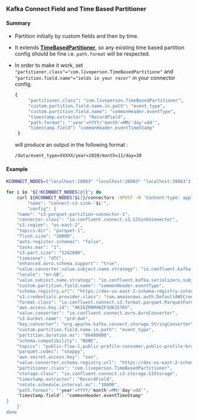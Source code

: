 ### Kafka Connect Field and Time Based Partitioner

####  Summary
- Partition initially by custom fields and then by time.
- It extends **[TimeBasedPartitioner](https://github.com/confluentinc/kafka-connect-storage-common/blob/master/partitioner/src/main/java/io/confluent/connect/storage/partitioner/TimeBasedPartitioner.java)**, so any existing time based partition config should be fine i.e. `path.format` will be respected.
- In order to make it work, set `"partitioner.class"="com.liveperson.TimeBasedPartitione"` and `"partition.field.name"="ields in your recor"` in your connector config.


    ```bash
    {
         "partitioner.class": "com.liveperson.TimeBasedPartitioner",
         "custom.partition.field.name.in.path": "event_type",
         "custom.partition.field.name": "commonHeader.eventType",
         "timestamp.extractor": "RecordField",
         "path.format": "'year'=YYYY/'month'=MM/'day'=dd'",
         "timestamp.field": "commonHeader.eventTimeStamp"
     }          
    ```
    will produce an output in the following format : 
    
    ```bash
    /data/event_type=XXXXX/year=2020/month=11/day=30
    ```  

####  Example

```bash
KCONNECT_NODES=("localhost:18083" "localhost:28083" "localhost:38083")

for i in "${!KCONNECT_NODES[@]}"; do
    curl ${KCONNECT_NODES[$i]}/connectors -XPOST -H 'Content-type: application/json' -H 'Accept: application/json' -d '{
        "name": "connect-s3-sink-'$i'",
        "config": {
    "name": "s3-parquet-partition-connector-1",
    "connector.class": "io.confluent.connect.s3.S3SinkConnector",
    "s3.region": "us-east-2",
    "topics.dir": "parquet-1",
    "flush.size": "10000",
    "auto.register.schemas": "false",
    "tasks.max": "1",
    "s3.part.size": "5242880",
    "timezone": "UTC",
    "enhanced.avro.schema.support": "true",
    "value.converter.value.subject.name.strategy": "io.confluent.kafka.serializers.subject.RecordNameStrategy",
    "locale": "en-GB",
    "value.subject.name.strategy": "io.confluent.kafka.serializers.subject.RecordNameStrategy",
    "custom.partition.field.name": "commonHeader.eventType",
    "schema.registry.url": "https://dev-us-east-2-schema-registry-internal.mavenapp.com",
    "s3.credentials.provider.class": "com.amazonaws.auth.DefaultAWSCredentialsProviderChain",
    "format.class": "io.confluent.connect.s3.format.parquet.ParquetFormat",
    "aws.access.key.id": "AKIAZRNMXWZF3UK3S7KV",
    "value.converter": "io.confluent.connect.avro.AvroConverter",
    "s3.bucket.name": "prd-dwh",
    "key.converter": "org.apache.kafka.connect.storage.StringConverter",
    "custom.partition.field.name.in.path": "event_type",
    "partition.duration.ms": "86400000",
    "schema.compatibility": "NONE",
    "topics": "public-flow-1,public-profile-consumer,public-profile-brand,public-messaging-core-events,public-report-events,public-help-others,public-commerce-events,public-search-events,public-flow-1",
    "parquet.codec": "snappy",
    "aws.secret.access.key": "xxx",
    "value.converter.schema.registry.url": "https://dev-us-east-2-schema-registry-internal.mavenapp.com",
    "partitioner.class": "com.liveperson.TimeBasedPartitioner",    
    "storage.class": "io.confluent.connect.s3.storage.S3Storage",
    "timestamp.extractor": "RecordField",
    "rotate.schedule.interval.ms": "30000",
    "path.format": "'year'=YYYY/'month'=MM/'day'=dd'",
    "timestamp.field": "commonHeader.eventTimeStamp"
}
    }'
done
```
